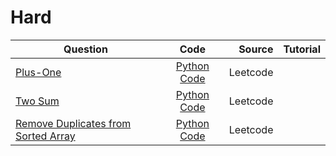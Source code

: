 # Hard
|Question|    Code    |     Source    |Tutorial|
|----------|:-------------:|------:|-----:|
|  [Plus-One](https://leetcode.com/problems/plus-one/)  |  [Python Code](https://github.com/SwapnanilDhol/Coding-Interview-Challenges/blob/master/Python/Easy/Plus-One.py) |Leetcode||
|[Two Sum](https://leetcode.com/problems/two-sum/)|[Python Code](https://github.com/SwapnanilDhol/Coding-Interview-Challenges/blob/master/Python/Easy/Two-Sum.py)|Leetcode||
|[Remove Duplicates from Sorted Array](https://leetcode.com/problems/remove-duplicates-from-sorted-array/)|[Python Code](https://github.com/SwapnanilDhol/Coding-Interview-Challenges/blob/master/Python/Easy/Remove-Duplicates-from-Sorted-Array.py)|Leetcode||
